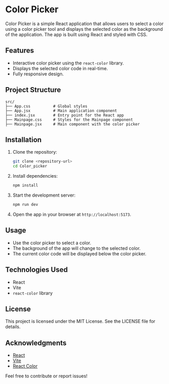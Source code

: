 # Color Picker

Color Picker is a simple React application that allows users to select a color using a color picker tool and displays the selected color as the background of the application. The app is built using React and styled with CSS.

## Features

- Interactive color picker using the `react-color` library.
- Displays the selected color code in real-time.
- Fully responsive design.

## Project Structure

```
src/
├── App.css          # Global styles
├── App.jsx          # Main application component
├── index.jsx        # Entry point for the React app
├── Mainpage.css     # Styles for the Mainpage component
├── Mainpage.jsx     # Main component with the color picker
```

## Installation

1. Clone the repository:
    ```bash
    git clone <repository-url>
    cd Color_picker
    ```

2. Install dependencies:
    ```bash
    npm install
    ```

3. Start the development server:
    ```bash
    npm run dev
    ```

4. Open the app in your browser at `http://localhost:5173`.

## Usage

- Use the color picker to select a color.
- The background of the app will change to the selected color.
- The current color code will be displayed below the color picker.

## Technologies Used

- React
- Vite
- `react-color` library

## License

This project is licensed under the MIT License. See the LICENSE file for details.

## Acknowledgments

- [React](https://reactjs.org/)
- [Vite](https://vitejs.dev/)
- [React Color](https://casesandberg.github.io/react-color/)

Feel free to contribute or report issues!  